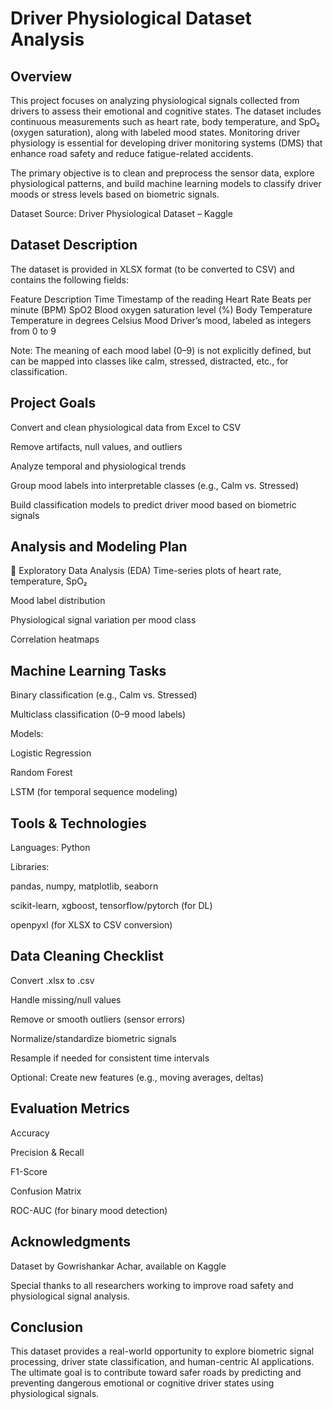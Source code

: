 # Driver Physiological Dataset Analysis
## Overview
This project focuses on analyzing physiological signals collected from drivers to assess their emotional and cognitive states. The dataset includes continuous measurements such as heart rate, body temperature, and SpO₂ (oxygen saturation), along with labeled mood states. Monitoring driver physiology is essential for developing driver monitoring systems (DMS) that enhance road safety and reduce fatigue-related accidents.

The primary objective is to clean and preprocess the sensor data, explore physiological patterns, and build machine learning models to classify driver moods or stress levels based on biometric signals.

Dataset Source: Driver Physiological Dataset – Kaggle

## Dataset Description
The dataset is provided in XLSX format (to be converted to CSV) and contains the following fields:

Feature	Description
Time	Timestamp of the reading
Heart Rate	Beats per minute (BPM)
SpO2	Blood oxygen saturation level (%)
Body Temperature	Temperature in degrees Celsius
Mood	Driver’s mood, labeled as integers from 0 to 9

Note: The meaning of each mood label (0–9) is not explicitly defined, but can be mapped into classes like calm, stressed, distracted, etc., for classification.

## Project Goals
Convert and clean physiological data from Excel to CSV

Remove artifacts, null values, and outliers

Analyze temporal and physiological trends

Group mood labels into interpretable classes (e.g., Calm vs. Stressed)

Build classification models to predict driver mood based on biometric signals

## Analysis and Modeling Plan
📌 Exploratory Data Analysis (EDA)
Time-series plots of heart rate, temperature, SpO₂

Mood label distribution

Physiological signal variation per mood class

Correlation heatmaps

## Machine Learning Tasks
Binary classification (e.g., Calm vs. Stressed)

Multiclass classification (0–9 mood labels)

Models:

Logistic Regression

Random Forest

LSTM (for temporal sequence modeling)

## Tools & Technologies
Languages: Python

Libraries:

pandas, numpy, matplotlib, seaborn

scikit-learn, xgboost, tensorflow/pytorch (for DL)

openpyxl (for XLSX to CSV conversion)

## Data Cleaning Checklist
 Convert .xlsx to .csv

 Handle missing/null values

 Remove or smooth outliers (sensor errors)

 Normalize/standardize biometric signals

 Resample if needed for consistent time intervals

 Optional: Create new features (e.g., moving averages, deltas)

## Evaluation Metrics
Accuracy

Precision & Recall

F1-Score

Confusion Matrix

ROC-AUC (for binary mood detection)

## Acknowledgments
Dataset by Gowrishankar Achar, available on Kaggle

Special thanks to all researchers working to improve road safety and physiological signal analysis.

## Conclusion
This dataset provides a real-world opportunity to explore biometric signal processing, driver state classification, and human-centric AI applications. The ultimate goal is to contribute toward safer roads by predicting and preventing dangerous emotional or cognitive driver states using physiological signals.
